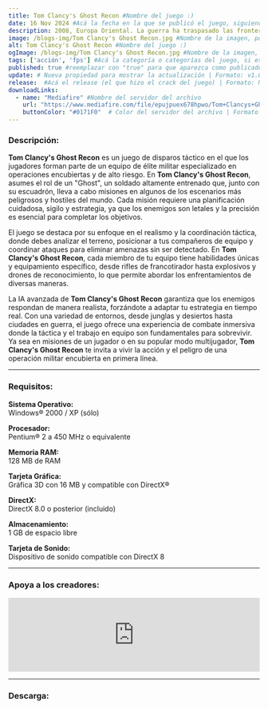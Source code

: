 ```yaml
---
title: Tom Clancy's Ghost Recon #Nombre del juego :)
date: 16 Nov 2024 #Acá la fecha en la que se publicó el juego, siguiendo este formato: Dia "30", Mes "Oct", Año "2024" = como debe quedar: 30 Oct 2024
description: 2008, Europa Oriental. La guerra ha traspasado las fronteras de Rusia y la fe del mundo se balancea en la cuerda floja. Es en este preciso momento cuando se llama a los Ghosts – un hábil grupo de boinas verdes de élite, armados con la más alta tecnología y entrenados para utilizar las armas más mortíferas. #Acá una mini descripción del juego
image: /blogs-img/Tom Clancy's Ghost Recon.jpg #Nombre de la imagen, por lo general es exactamente el mismo nombre que el juego excluyendo lo ":" (Dos puntos)
alt: Tom Clancy's Ghost Recon #Nombre del juego :)
ogImage: /blogs-img/Tom Clancy's Ghost Recon.jpg #Nombre de la imagen, por lo general es exactamente el mismo nombre que el juego excluyendo lo ":" (Dos puntos)
tags: ['acción', 'fps'] #Acá la categoría o categorías del juego, si es más de una se coloca en este formato: ['categoría1', 'categoría2']
published: true #reemplazar con "true" para que aparezca como publicado
update: # Nueva propiedad para mostrar la actualización | Formato: v1.0.0
release:  #Acá el release (el que hizo el crack del juego) | Formato: Nicolhetti
downloadLinks:
  - name: "Mediafire" #Nombre del servidor del archivo
    url: "https://www.mediafire.com/file/epujpuex678hpwo/Tom+Clancys+Ghost+Recon.zip/file" #Link de descarga
    buttonColor: "#0171F0"  # Color del servidor del archivo | Formato hexadecimal | MediaFire: #0171F0 | Buzzheavier: #FF6600 |
---
```


<!--En VSCode seleccionando una palabra, por ejemplo: "Tom Clancy's Ghost Recon" y apretando Ctrl+F2 se seleccionan todas las palabras iguales-->

### Descripción:
**Tom Clancy's Ghost Recon** es un juego de disparos táctico en el que los jugadores forman parte de un equipo de élite militar especializado en operaciones encubiertas y de alto riesgo. En **Tom Clancy's Ghost Recon**, asumes el rol de un "Ghost", un soldado altamente entrenado que, junto con su escuadrón, lleva a cabo misiones en algunos de los escenarios más peligrosos y hostiles del mundo. Cada misión requiere una planificación cuidadosa, sigilo y estrategia, ya que los enemigos son letales y la precisión es esencial para completar los objetivos.

El juego se destaca por su enfoque en el realismo y la coordinación táctica, donde debes analizar el terreno, posicionar a tus compañeros de equipo y coordinar ataques para eliminar amenazas sin ser detectado. En **Tom Clancy's Ghost Recon**, cada miembro de tu equipo tiene habilidades únicas y equipamiento específico, desde rifles de francotirador hasta explosivos y drones de reconocimiento, lo que permite abordar los enfrentamientos de diversas maneras. 

La IA avanzada de **Tom Clancy's Ghost Recon** garantiza que los enemigos respondan de manera realista, forzándote a adaptar tu estrategia en tiempo real. Con una variedad de entornos, desde junglas y desiertos hasta ciudades en guerra, el juego ofrece una experiencia de combate inmersiva donde la táctica y el trabajo en equipo son fundamentales para sobrevivir. Ya sea en misiones de un jugador o en su popular modo multijugador, **Tom Clancy's Ghost Recon** te invita a vivir la acción y el peligro de una operación militar encubierta en primera línea.
<!--Prompt para Chat-GPT: Hazme una descripción para el juego "Tom Clancy's Ghost Recon" y cada que menciones "Tom Clancy's Ghost Recon" ponlo en negrita -->

---

### Requisitos:
**Sistema Operativo:**  
Windows® 2000 / XP (sólo)

**Procesador:**  
Pentium® 2 a 450 MHz o equivalente

**Memoria RAM:**  
128 MB de RAM

**Tarjeta Gráfica:**  
Gráfica 3D con 16 MB y compatible con DirectX®

**DirectX:**  
DirectX 8.0 o posterior (incluido)

**Almacenamiento:**  
1 GB de espacio libre

**Tarjeta de Sonido:**  
Dispositivo de sonido compatible con DirectX 8

<!--Si falta o sobra un requisito se quita o se agrega manteniendo el mismo formato-->

---

### Apoya a los creadores:
<iframe src="https://store.steampowered.com/widget/15300/" frameborder="0" style="background-color: transparent; width: 100% !important; aspect-ratio: 646 / 190;"></iframe>

<!--Reemplazar los numeros (AppID) del juego (en este caso 2668510) por el numero (AppID) correspondiente con el juego a publicar-->
<!--El AppID se encuentra en la URL del Juego en Steam-->

---

### Descarga:
